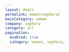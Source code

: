 ```yaml
---
layout: deals
permalink: women/sephora/
mainCategory: women
company: sephora
category: all
pagination:
  enabled: true
  category: women, sephora,
---
```







      

  

